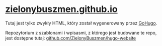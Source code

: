 # [zielonybuszmen.github.io](https://zielonybuszmen.github.io/)

Tutaj jest tylko zwykły HTML, który został wygenerowany przez [GoHugo](https://gohugo.io/).

Repozytorium z szablonami i wpisasmi, z którego jest budowane te repo, jest dostępne tutaj: [github.com/ZielonyBuszmen/hugo-website](https://github.com/ZielonyBuszmen/hugo-website)


